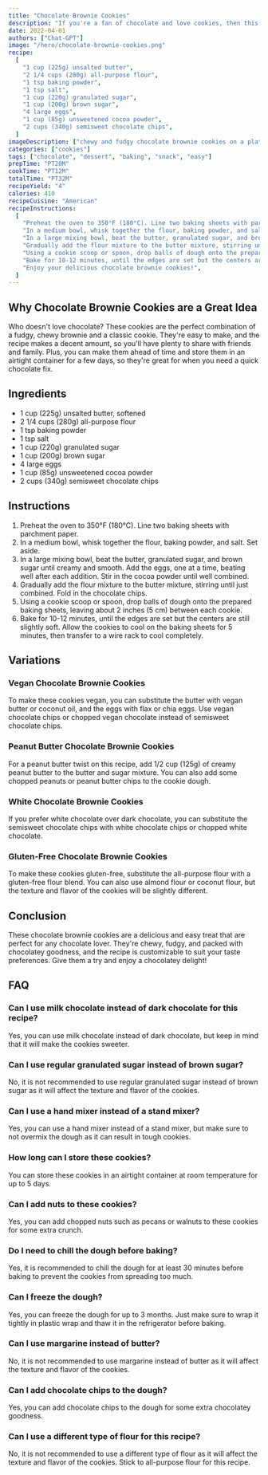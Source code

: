 ```yaml
---
title: "Chocolate Brownie Cookies"
description: "If you're a fan of chocolate and love cookies, then this recipe is perfect for you! These chocolate brownie cookies are chewy, fudgy, and packed with chocolatey goodness. Plus, they're super easy to make and are sure to satisfy any chocolate lover's cravings."
date: 2022-04-01
authors: ["Chat-GPT"]
image: "/hero/chocolate-brownie-cookies.png"
recipe:
  [
    "1 cup (225g) unsalted butter",
    "2 1/4 cups (280g) all-purpose flour",
    "1 tsp baking powder",
    "1 tsp salt",
    "1 cup (220g) granulated sugar",
    "1 cup (200g) brown sugar",
    "4 large eggs",
    "1 cup (85g) unsweetened cocoa powder",
    "2 cups (340g) semisweet chocolate chips",
  ]
imageDescription: ["chewy and fudgy chocolate brownie cookies on a plate"]
categories: ["cookies"]
tags: ["chocolate", "dessert", "baking", "snack", "easy"]
prepTime: "PT20M"
cookTime: "PT12M"
totalTime: "PT32M"
recipeYield: "4"
calories: 410
recipeCuisine: "American"
recipeInstructions:
  [
    "Preheat the oven to 350°F (180°C). Line two baking sheets with parchment paper.",
    "In a medium bowl, whisk together the flour, baking powder, and salt. Set aside.",
    "In a large mixing bowl, beat the butter, granulated sugar, and brown sugar until creamy and smooth. Add the eggs, one at a time, beating well after each addition. Stir in the cocoa powder until well combined.",
    "Gradually add the flour mixture to the butter mixture, stirring until just combined. Fold in the chocolate chips.",
    "Using a cookie scoop or spoon, drop balls of dough onto the prepared baking sheets, leaving about 2 inches (5 cm) between each cookie.",
    "Bake for 10-12 minutes, until the edges are set but the centers are still slightly soft. Allow the cookies to cool on the baking sheets for 5 minutes, then transfer to a wire rack to cool completely.",
    "Enjoy your delicious chocolate brownie cookies!",
  ]
---
```


## Why Chocolate Brownie Cookies are a Great Idea

Who doesn't love chocolate? These cookies are the perfect combination of a fudgy, chewy brownie and a classic cookie. They're easy to make, and the recipe makes a decent amount, so you'll have plenty to share with friends and family. Plus, you can make them ahead of time and store them in an airtight container for a few days, so they're great for when you need a quick chocolate fix.

## Ingredients

- 1 cup (225g) unsalted butter, softened
- 2 1/4 cups (280g) all-purpose flour
- 1 tsp baking powder
- 1 tsp salt
- 1 cup (220g) granulated sugar
- 1 cup (200g) brown sugar
- 4 large eggs
- 1 cup (85g) unsweetened cocoa powder
- 2 cups (340g) semisweet chocolate chips

## Instructions

1. Preheat the oven to 350°F (180°C). Line two baking sheets with parchment paper.
2. In a medium bowl, whisk together the flour, baking powder, and salt. Set aside.
3. In a large mixing bowl, beat the butter, granulated sugar, and brown sugar until creamy and smooth. Add the eggs, one at a time, beating well after each addition. Stir in the cocoa powder until well combined.
4. Gradually add the flour mixture to the butter mixture, stirring until just combined. Fold in the chocolate chips.
5. Using a cookie scoop or spoon, drop balls of dough onto the prepared baking sheets, leaving about 2 inches (5 cm) between each cookie.
6. Bake for 10-12 minutes, until the edges are set but the centers are still slightly soft. Allow the cookies to cool on the baking sheets for 5 minutes, then transfer to a wire rack to cool completely.

## Variations

### Vegan Chocolate Brownie Cookies

To make these cookies vegan, you can substitute the butter with vegan butter or coconut oil, and the eggs with flax or chia eggs. Use vegan chocolate chips or chopped vegan chocolate instead of semisweet chocolate chips.

### Peanut Butter Chocolate Brownie Cookies

For a peanut butter twist on this recipe, add 1/2 cup (125g) of creamy peanut butter to the butter and sugar mixture. You can also add some chopped peanuts or peanut butter chips to the cookie dough.

### White Chocolate Brownie Cookies

If you prefer white chocolate over dark chocolate, you can substitute the semisweet chocolate chips with white chocolate chips or chopped white chocolate.

### Gluten-Free Chocolate Brownie Cookies

To make these cookies gluten-free, substitute the all-purpose flour with a gluten-free flour blend. You can also use almond flour or coconut flour, but the texture and flavor of the cookies will be slightly different.

## Conclusion

These chocolate brownie cookies are a delicious and easy treat that are perfect for any chocolate lover. They're chewy, fudgy, and packed with chocolatey goodness, and the recipe is customizable to suit your taste preferences. Give them a try and enjoy a chocolatey delight!

## FAQ

### Can I use milk chocolate instead of dark chocolate for this recipe?

Yes, you can use milk chocolate instead of dark chocolate, but keep in mind that it will make the cookies sweeter.

### Can I use regular granulated sugar instead of brown sugar?

No, it is not recommended to use regular granulated sugar instead of brown sugar as it will affect the texture and flavor of the cookies.

### Can I use a hand mixer instead of a stand mixer?

Yes, you can use a hand mixer instead of a stand mixer, but make sure to not overmix the dough as it can result in tough cookies.

### How long can I store these cookies?

You can store these cookies in an airtight container at room temperature for up to 5 days.

### Can I add nuts to these cookies?

Yes, you can add chopped nuts such as pecans or walnuts to these cookies for some extra crunch.

### Do I need to chill the dough before baking?

Yes, it is recommended to chill the dough for at least 30 minutes before baking to prevent the cookies from spreading too much.

### Can I freeze the dough?

Yes, you can freeze the dough for up to 3 months. Just make sure to wrap it tightly in plastic wrap and thaw it in the refrigerator before baking.

### Can I use margarine instead of butter?

No, it is not recommended to use margarine instead of butter as it will affect the texture and flavor of the cookies.

### Can I add chocolate chips to the dough?

Yes, you can add chocolate chips to the dough for some extra chocolatey goodness.

### Can I use a different type of flour for this recipe?

No, it is not recommended to use a different type of flour as it will affect the texture and flavor of the cookies. Stick to all-purpose flour for this recipe.
